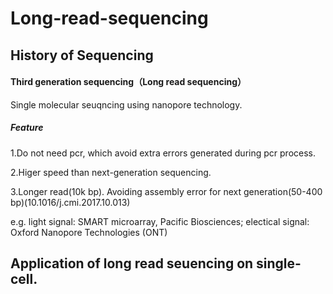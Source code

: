 # Long-read-sequencing
## History of Sequencing 
#### Third generation sequencing（Long read sequencing）
Single molecular seuqncing using nanopore technology. 
##### Feature
1.Do not need pcr, which avoid extra errors generated during pcr process.

2.Higer speed than next-generation sequencing.

3.Longer read(10k bp). Avoiding assembly error for next generation(50-400 bp)(10.1016/j.cmi.2017.10.013)

e.g. light signal: SMART microarray, Pacific Biosciences; electical signal: Oxford Nanopore Technologies (ONT)

## Application of long read seuencing on single-cell.

